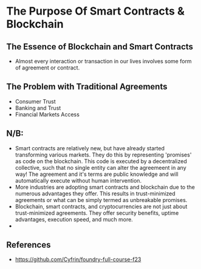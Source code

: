 # The Purpose Of Smart Contracts & Blockchain

## The Essence of Blockchain and Smart Contracts
- Almost every interaction or transaction in our lives involves some form of agreement or contract.

## The Problem with Traditional Agreements
- Consumer Trust
- Banking and Trust
- Financial Markets Access

## N/B:
- Smart contracts are relatively new, but have already started transforming various markets. They do this by representing 'promises' as code on the blockchain. This code is executed by a decentralized collective, such that no single entity can alter the agreemeent in any way! The agreement and it's terms are public knowledge and will automatically execute without human intervention.
- More industries are adopting smart contracts and blockchain due to the numerous advantages they offer. This results in trust-minimized agreements or what can be simply termed as unbreakable promises.
- Blockchain, smart contracts, and cryptocurrencies are not just about trust-minimized agreements. They offer security benefits, uptime advantages, execution speed, and much more.
- 

## References
- https://github.com/Cyfrin/foundry-full-course-f23
